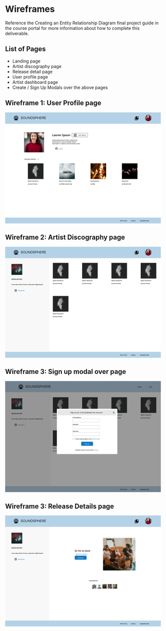 # Wireframes

Reference the Creating an Entity Relationship Diagram final project guide in the course portal for more information about how to complete this deliverable.

## List of Pages

- Landing page
- Artist discography page
- Release detail page
- User profile page
- Artist dashboard page
- Create / Sign Up Modals over the above pages

## Wireframe 1: User Profile page

![Profile](./wireframes/User%20-%20Collection.png)

## Wireframe 2: Artist Discography page

![Discography](./wireframes/Artist%20-%20Discography%20Overview.png)

## Wireframe 3: Sign up modal over page

![SignUp](./wireframes/Account%20Signup.png)

## Wireframe 3: Release Details page

![Release Details](./wireframes/Release%20Details.png)

